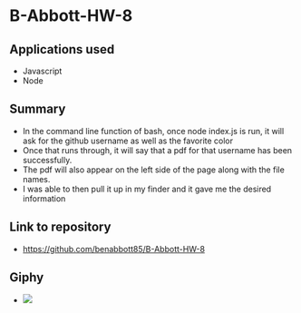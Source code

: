 # B-Abbott-HW-8

## Applications used
- Javascript
- Node

## Summary
- In the command line function of bash, once node index.js is run, it will ask for the github username as well as the favorite color
- Once that runs through, it will say that a pdf for that username has been successfully.
- The pdf will also appear on the left side of the page along with the file names.
- I was able to then pull it up in my finder and it gave me the desired information

## Link to repository
- https://github.com/benabbott85/B-Abbott-HW-8

## Giphy
- ![](B-Abbott-HW-8(2).gif)